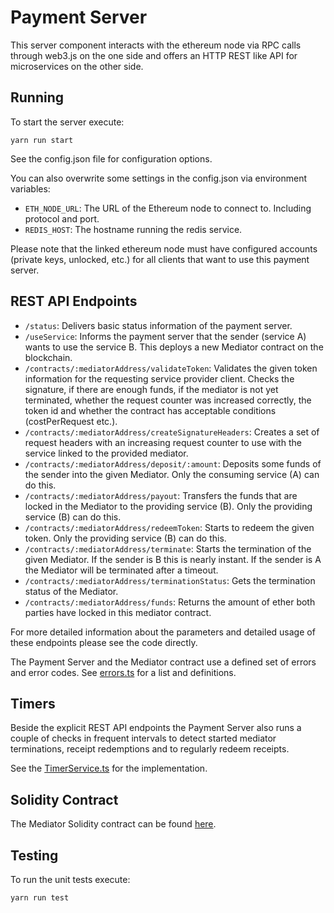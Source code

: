 # Payment Server

This server component interacts with the ethereum node via RPC calls through web3.js on the one side and offers an HTTP REST like API for microservices on the other side.

## Running

To start the server execute:

```
yarn run start
```

See the config.json file for configuration options.

You can also overwrite some settings in the config.json via environment variables:
- `ETH_NODE_URL`: The URL of the Ethereum node to connect to. Including protocol and port.
- `REDIS_HOST`: The hostname running the redis service.

Please note that the linked ethereum node must have configured accounts (private keys, unlocked, etc.) for all clients that want to use this payment server.

## REST API Endpoints

- `/status`: Delivers basic status information of the payment server.
- `/useService`: Informs the payment server that the sender (service A) wants to use the service B. This deploys a new Mediator contract on the blockchain.
- `/contracts/:mediatorAddress/validateToken`: Validates the given token information for the requesting service provider client. Checks the signature, if there are enough funds, if the mediator is not yet terminated, whether the request counter was increased correctly, the token id and whether the contract has acceptable conditions (costPerRequest etc.).
- `/contracts/:mediatorAddress/createSignatureHeaders`: Creates a set of request headers with an increasing request counter to use with the service linked to the provided mediator.
- `/contracts/:mediatorAddress/deposit/:amount`: Deposits some funds of the sender into the given Mediator. Only the consuming service (A) can do this.
- `/contracts/:mediatorAddress/payout`: Transfers the funds that are locked in the Mediator to the providing service (B). Only the providing service (B) can do this.
- `/contracts/:mediatorAddress/redeemToken`: Starts to redeem the given token. Only the providing service (B) can do this.
- `/contracts/:mediatorAddress/terminate`: Starts the termination of the given Mediator. If the sender is B this is nearly instant. If the sender is A the Mediator will be terminated after a timeout.
- `/contracts/:mediatorAddress/terminationStatus`: Gets the termination status of the Mediator.
- `/contracts/:mediatorAddress/funds`: Returns the amount of ether both parties have locked in this mediator contract.

For more detailed information about the parameters and detailed usage of these endpoints please see the code directly.

The Payment Server and the Mediator contract use a defined set of errors and error codes. See [errors.ts](./src/errors.ts) for a list and definitions.

## Timers

Beside the explicit REST API endpoints the Payment Server also runs a couple of checks in frequent intervals to detect started mediator terminations, receipt redemptions and to regularly redeem receipts.

See the [TimerService.ts](./src/services/TimerService.ts) for the implementation.

## Solidity Contract

The Mediator Solidity contract can be found [here](./src/MediatorContract/Mediator.sol).

## Testing

To run the unit tests execute:

```
yarn run test
```
